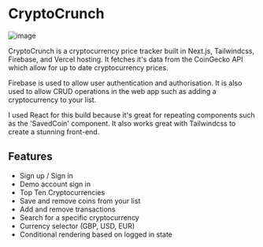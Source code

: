 # CryptoCrunch

![image](https://user-images.githubusercontent.com/60019261/115138341-71e40300-a023-11eb-8696-fa0ac9ad9251.png)

CryptoCrunch is a cryptocurrency price tracker built in Next.js, Tailwindcss, Firebase, and Vercel hosting.
It fetches it's data from the CoinGecko API which allow for up to date cryptocurrency prices.

Firebase is used to allow user authentication and authorisation. It is also used to allow CRUD operations in the web app such as adding a cryptocurrency to your list.

I used React for this build because it's great for repeating components such as the 'SavedCoin' component. It also works great with Tailwindcss to create a stunning front-end.

## Features

- Sign up / Sign in
- Demo account sign in
- Top Ten Cryptocurrencies
- Save and remove coins from your list
- Add and remove transactions
- Search for a specific cryptocurrency
- Currency selector (GBP, USD, EUR)
- Conditional rendering based on logged in state
